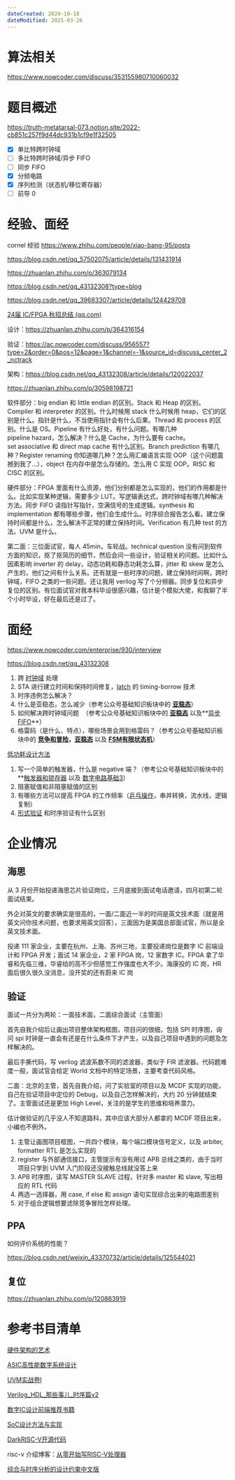 ```yaml
---
dateCreated: 2024-10-18
dateModified: 2025-03-26
---
```

# 算法相关

https://www.nowcoder.com/discuss/353155980710060032

# 题目概述

https://truth-metatarsal-073.notion.site/2022-cb851c257f9d44dc931b1cf9e1f32505

- [x] 单比特跨时钟域
- [ ] 多比特跨时钟域/异步 FIFO
- [ ] 同步 FIFO
- [x] 分频电路
- [x] 序列检测（状态机/移位寄存器）
- [ ] 前导 0

# 经验、面经

cornel 经验 https://www.zhihu.com/people/xiao-bang-95/posts

https://blog.csdn.net/qq_57502075/article/details/131431914

https://zhuanlan.zhihu.com/p/363079134

https://blog.csdn.net/qq_43132308?type=blog

https://blog.csdn.net/qq_39683307/article/details/124429708

[24届 IC/FPGA 秋招总结 (qq.com)](https://mp.weixin.qq.com/s/GOz8EljVrZ82tmCmEI2uIw)

设计：https://zhuanlan.zhihu.com/p/364316154

验证：https://ac.nowcoder.com/discuss/956557?type=2&order=0&pos=12&page=1&channel=-1&source_id=discuss_center_2_nctrack

架构：https://blog.csdn.net/qq_43132308/article/details/120022037

https://zhuanlan.zhihu.com/p/30598198721

软件部分：big endian 和 little endian 的区别。Stack 和 Heap 的区别。Compiler 和 interpreter 的区别。什么时候用 stack 什么时候用 heap，它们的区别是什么。指针是什么，不当使用指针会有什么后果。Thread 和 process 的区别。什么是 OS。Pipeline 有什么好处，有什么问题。有哪几种 pipeline hazard，怎么解决？什么是 Cache，为什么要有 cache。set associative 和 direct map cache 有什么区别。Branch prediction 有哪几种？Register renaming 你知道哪几种？怎么用汇编语言实现 OOP（这个问题震撼到我了…），object 在内存中是怎么存储的。怎么用 C 实现 OOP。RISC 和 CISC 的区别。

硬件部分：FPGA 里面有什么资源，他们分别都是怎么实现的，他们的作用都是什么。比如实现某种逻辑，需要多少 LUT。写逻辑表达式，跨时钟域有哪几种解决方法。同步 FIFO 读指针写指针，空满信号的生成逻辑。synthesis 和 implementation 都有哪些步骤，他们会生成什么。时序综合报告怎么看。建立保持时间都是什么，怎么解决不正常的建立保持时间。Verification 有几种 test 的方法。UVM 是什么。

第二面：三位面试官，每人 45min，车轮战。technical question 没有问到软件方面的知识，抠了抠简历的细节，然后会问一些设计，验证相关的问题。比如什么因素影响 inverter 的 delay，动态功耗和静态功耗怎么算，jitter 和 skew 是怎么产生的，他们之间有什么关系。还有就是一些时序的问题，建立保持时间啊，跨时钟域，FIFO 之类的一些问题。还让我用 verilog 写了个分频器。同步复位和异步复位的区别。有位面试官对我本科毕设很感兴趣，估计是个模拟大佬，和我聊了半个小时毕设，好在最后还是过了。

# 面经

https://www.nowcoder.com/enterprise/930/interview

https://blog.csdn.net/qq_43132308

1. 跨 [时钟域](https://zhida.zhihu.com/search?content_id=184366425&content_type=Article&match_order=1&q=%E6%97%B6%E9%92%9F%E5%9F%9F&zhida_source=entity) 处理
2. STA 进行建立时间和保持时间修复，[latch](https://zhida.zhihu.com/search?content_id=184366425&content_type=Article&match_order=1&q=latch&zhida_source=entity) 的 timing-borrow 技术
3. 时序违例怎么解决？
4. 什么是亚稳态，怎么减少（参考公众号基础知识板块中的 [**亚稳态**](https://gw-c.nowcoder.com/api/sparta/jump/link?link=http%3A%2F%2Fmp.weixin.qq.com%2Fs%3F__biz%3DMzg2NzczODYzOA%3D%3D%26mid%3D2247483693%26idx%3D1%26sn%3D66ee2878e81f81c6d9c27a38533f6a88%26chksm%3Dceb7b44cf9c03d5a55582e1dcbd77b83472999e0452eabf54bad725c2ce64ca42e73b7022f6a%26scene%3D21%23wechat_redirect)）
5. 如何解决跨时钟域问题  （参考公众号基础知识板块中的 [**亚稳态**](https://gw-c.nowcoder.com/api/sparta/jump/link?link=http%3A%2F%2Fmp.weixin.qq.com%2Fs%3F__biz%3DMzg2NzczODYzOA%3D%3D%26mid%3D2247483693%26idx%3D1%26sn%3D66ee2878e81f81c6d9c27a38533f6a88%26chksm%3Dceb7b44cf9c03d5a55582e1dcbd77b83472999e0452eabf54bad725c2ce64ca42e73b7022f6a%26scene%3D21%23wechat_redirect) 以及**[异步FIFO](https://gw-c.nowcoder.com/api/sparta/jump/link?link=http%3A%2F%2Fmp.weixin.qq.com%2Fs%3F__biz%3DMzg2NzczODYzOA%3D%3D%26mid%3D2247483886%26idx%3D1%26sn%3Dfa1f6b6aaa77709d246e1c0d3ddf6ab1%26chksm%3Dceb7b48ff9c03d99445c1f26dba0ac75a4e01b11e4a2c32ae699cd2f64d104c964f6f9bc4bd9%26scene%3D21%23wechat_redirect)**）
6. 格雷码（是什么、特点），哪些场景会用到格雷码？（参考公众号基础知识板块中的 [**竞争和冒险**](https://gw-c.nowcoder.com/api/sparta/jump/link?link=http%3A%2F%2Fmp.weixin.qq.com%2Fs%3F__biz%3DMzg2NzczODYzOA%3D%3D%26mid%3D2247483688%26idx%3D1%26sn%3Db85b3eb2dc8cf8eed9465952e58c13dc%26chksm%3Dceb7b449f9c03d5fc12a6d8025ac9fbc4de2b63c1438904fd7fac9babb460d0c0f1dc9ac051f%26scene%3D21%23wechat_redirect)**，**[**亚稳态**](https://gw-c.nowcoder.com/api/sparta/jump/link?link=http%3A%2F%2Fmp.weixin.qq.com%2Fs%3F__biz%3DMzg2NzczODYzOA%3D%3D%26mid%3D2247483693%26idx%3D1%26sn%3D66ee2878e81f81c6d9c27a38533f6a88%26chksm%3Dceb7b44cf9c03d5a55582e1dcbd77b83472999e0452eabf54bad725c2ce64ca42e73b7022f6a%26scene%3D21%23wechat_redirect) 以及 [**FSM有限状态机**](https://gw-c.nowcoder.com/api/sparta/jump/link?link=http%3A%2F%2Fmp.weixin.qq.com%2Fs%3F__biz%3DMzg2NzczODYzOA%3D%3D%26mid%3D2247483874%26idx%3D1%26sn%3D6cec75602af6b517b43969651bfeca05%26chksm%3Dceb7b483f9c03d955c10b1dc2af6658b4ca95411142e7a2a98a2ac6c88ecf723048b7160b92f%26scene%3D21%23wechat_redirect)）

<a href=" https://mp.weixin.qq.com/s?__biz=Mzg2NzczODYzOA==&mid=2247483710&idx=1&sn=6e00efaeaeeafde8a2ad981d9e71eada&chksm=ceb7b45ff9c03d493a81a110409c7a18570de915daed773b15eb09da85e78f210821c5a34291&scene=21#wechat_redirect">低功耗设计方法</a>

1. 写一个简单的触发器，什么是 negative 端？（参考公众号基础知识板块中的**[触发器和锁存器](https://gw-c.nowcoder.com/api/sparta/jump/link?link=http%3A%2F%2Fmp.weixin.qq.com%2Fs%3F__biz%3DMzg2NzczODYzOA%3D%3D%26mid%3D2247483703%26idx%3D1%26sn%3D2ade0afd9c245dfed1849a8ec681894b%26chksm%3Dceb7b456f9c03d403fc8b10cbb78246427a1c0e70b65a01baee78469eb43b35732156176df9e%26scene%3D21%23wechat_redirect) 以及 [数字电路基础3](https://gw-c.nowcoder.com/api/sparta/jump/link?link=http%3A%2F%2Fmp.weixin.qq.com%2Fs%3F__biz%3DMzg2NzczODYzOA%3D%3D%26mid%3D2247483684%26idx%3D1%26sn%3D462268275d7e9f1c96e358b9b8e4689b%26chksm%3Dceb7b445f9c03d53917724cb842bda8cf484843a6740006353a151419716d0c009b2666220ff%26scene%3D21%23wechat_redirect)）
2. 阻塞赋值和非阻塞赋值的区别
3. 有哪些方法可以提高 FPGA 的工作频率（[乒乓操作](https://zhida.zhihu.com/search?content_id=184366425&content_type=Article&match_order=1&q=%E4%B9%92%E4%B9%93%E6%93%8D%E4%BD%9C&zhida_source=entity)，串并转换，流水线，逻辑复制）
4. [形式验证](https://zhida.zhihu.com/search?content_id=184366425&content_type=Article&match_order=1&q=%E5%BD%A2%E5%BC%8F%E9%AA%8C%E8%AF%81&zhida_source=entity) 和时序验证有什么区别

# 企业情况
## 海思

从 3 月份开始投递海思芯片验证岗位，三月底接到面试电话邀请，四月初第二轮面试结束。

外企对英文的要求确实是很高的，一面/二面近一半的时间是英文技术面（就是用英文问你技术问题，也要求用英文回答），三面因为是美国总部面试官，所以是全英文技术面。

 投递 111 家企业，主要在杭州、上海、苏州三地，主要投递岗位是数字 IC 前端设计和 FPGA 开发；面试 14 家企业，2 家 FPGA 岗，12 家数字 IC。FPGA 拿了华睿和先临三维，华睿给的高不少但感觉工作强度也大不少。海康投的 IC 岗，HR 面后很久很久没消息，没开奖的还有蔚来 IC 岗

## 验证

面试一共分为两轮：一面技术面，二面综合面试（主管面）

首先自我介绍后让画出项目整体架构框图，项目问的很细，包括 SPI 时序图，询问 spi 时钟是一直会有还是在什么条件下才产生，以及自己项目中遇到的问题及怎样解决的。

最后手撕代码，写 verliog 滤波系数不同的滤波器，类似于 FIR 滤波器。代码题难度一般，面试官会给定 World 文档中的特定场景，主要考查代码风格。

二面：北京的主管，首先自我介绍，问了实验室的项目以及 MCDF 实现的功能，自己在验证项目中定位的 Debug，以及自己怎样解决的，大约 20 分钟就结束了。主管面试还是更加 High Level，关注的是学生的思维和培养潜力。

估计做验证的几乎没人不知道路科，其中应该大部分人都拿的 MCDF 项目出来，小编也不例外。

1. 主管让画图项目框图，一共四个模块，每个端口模块信号定义，以及 arbiter, formatter RTL 是怎么实现的
2. register 与外部通信接口，主管提示有没有用过 APB 总线之类的，由于当时项目只学到 UVM 入门阶段还没接触总线就没答上来
3. APB 时序图，读写 MASTER SLAVE 过程，针对多 master 和 slave, 写出相应的 RTL 代码
4. 两选一选择器，用 case, if else 和 assign 语句实现综合出来的电路图差别
5. 对于组合逻辑想要滤除竞争冒险怎样处理。

## PPA

如何评价系统的性能？

https://blog.csdn.net/weixin_43370732/article/details/125544021

## 复位

https://zhuanlan.zhihu.com/p/120863919

# 参考书目清单

[硬件架构的艺术](./src/docs/硬件架构的艺术.pdf)

[ASIC高性能数字系统设计](./src/docs/ASIC高性能数字系统设计.pdf)

[UVM实战卷I](./src/docs/UVM实战%20卷Ⅰ.pdf)

[Verilog\_HDL\_那些事儿\_时序篇v2](./src/docs/Verilog_HDL_那些事儿_时序篇v2.pdf)

[数字IC设计前端推荐书籍](https://zhuanlan.zhihu.com/p/105718069)

[SoC设计方法与实现](./src/docs/SoC设计方法与实现_第3版.pdf)

[DarkRISC-V开源代码](https://github.com/darklife/darkriscv)

risc-v 介绍博客：[从零开始写RISC-V处理器](https://liangkangnan.gitee.io/2020/04/29/%E4%BB%8E%E9%9B%B6%E5%BC%80%E5%A7%8B%E5%86%99RISC-V%E5%A4%84%E7%90%86%E5%99%A8/)

[综合与时序分析的设计约束中文版](./src/docs/综合与时序分析的设计约束.pdf)
